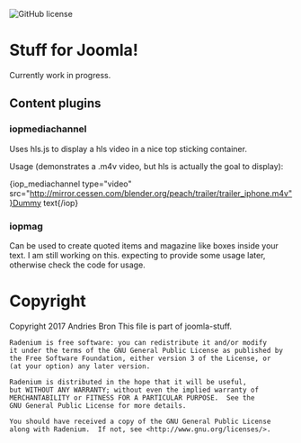 ![GitHub license](https://img.shields.io/badge/license-GPL-blue.svg)



# Stuff for Joomla!

Currently work in progress.

## Content plugins

### iopmediachannel
Uses hls.js to display a hls video in a nice top sticking container.

Usage (demonstrates a .m4v video, but hls is actually the goal to display):

{iop_mediachannel type="video" src="http://mirror.cessen.com/blender.org/peach/trailer/trailer_iphone.m4v"}Dummy text{/iop}

### iopmag
Can be used to create quoted items and magazine like boxes inside your text. I am still working on this. expecting to provide some usage later, otherwise check the code for usage.


# Copyright

Copyright 2017 Andries Bron
This file is part of joomla-stuff.

    Radenium is free software: you can redistribute it and/or modify
    it under the terms of the GNU General Public License as published by
    the Free Software Foundation, either version 3 of the License, or
    (at your option) any later version.

    Radenium is distributed in the hope that it will be useful,
    but WITHOUT ANY WARRANTY; without even the implied warranty of
    MERCHANTABILITY or FITNESS FOR A PARTICULAR PURPOSE.  See the
    GNU General Public License for more details.

    You should have received a copy of the GNU General Public License
    along with Radenium.  If not, see <http://www.gnu.org/licenses/>.
